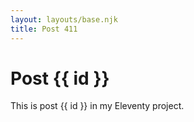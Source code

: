 ```yaml
---
layout: layouts/base.njk
title: Post 411
---
```


# Post {{ id }}

This is post {{ id }} in my Eleventy project.
